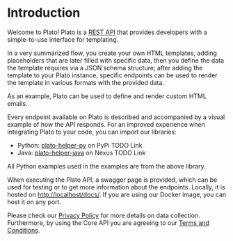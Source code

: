 # Introduction

Welcome to Plato! Plato is a 
[REST API](https://en.wikipedia.org/wiki/Representational_state_transfer) that provides developers with a 
simple-to-use interface for templating. 

In a very summarized flow, you create your own HTML templates, adding placeholders that are later filled with specific 
data, then you define the data the template requires via a JSON schema structure; after adding the template to your
Plato instance, specific endpoints can be used to render the template in various formats with the provided data.

As an example, Plato can be used to define and render custom HTML emails.

Every endpoint available on Plato is described and accompanied by a visual example of how the API responds.
For an improved experience when integrating Plato to your code, you can import our libraries:

- Python: <a href="https://pypi.org/project/plato-helper-py/">plato-helper-py</a> on PyPi TODO Link
- Java: <a href="TBD">plato-helper-java</a> on Nexus TODO Link

All Python examples used in the examples are from the above library. 

When executing the Plato API, a swagger page is provided, which can be used for testing or to get more information about
the endpoints. Locally, it is hosted on [http://localhost/docs/](http://localhost/docs/). If you are 
using our Docker image, you can host it on any port.

Please check our [Privacy Policy](https://vizidox.com/privacypolicy) for more details on data collection. Furthermore, by using 
the Core API you are agreeing to our [Terms and Conditions](https://vizidox-shared-files.s3.eu-west-2.amazonaws.com/terms_conditions/Terms+of+Use+Vizidox.html).
